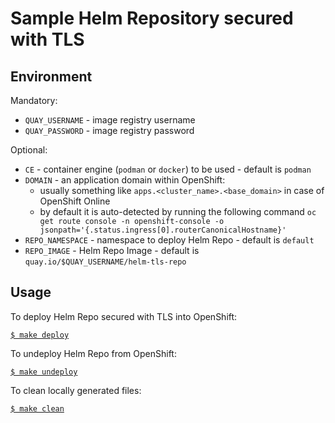 # Sample Helm Repository secured with TLS

## Environment

Mandatory:

- `QUAY_USERNAME` - image registry username
- `QUAY_PASSWORD` - image registry password

Optional:

- `CE` - container engine (`podman` or `docker`) to be used - default is `podman`
- `DOMAIN` - an application domain within OpenShift:
  - usually something like `apps.<cluster_name>.<base_domain>` in case of OpenShift Online
  - by default it is auto-detected by running the following command `oc get route console -n openshift-console -o jsonpath='{.status.ingress[0].routerCanonicalHostname}'`
- `REPO_NAMESPACE` - namespace to deploy Helm Repo - default is `default`
- `REPO_IMAGE` - Helm Repo Image - default is `quay.io/$QUAY_USERNAME/helm-tls-repo`

## Usage

To deploy Helm Repo secured with TLS into OpenShift:

[`$ make deploy`](./deploy.sh)

To undeploy Helm Repo from OpenShift:

[`$ make undeploy`](./undeploy.sh)

To clean locally generated files:

[`$ make clean`](./clean.sh)
